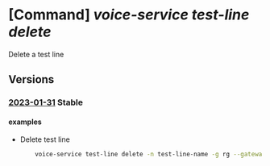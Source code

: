 # [Command] _voice-service test-line delete_

Delete a test line

## Versions

### [2023-01-31](/Resources/mgmt-plane/L3N1YnNjcmlwdGlvbnMve30vcmVzb3VyY2Vncm91cHMve30vcHJvdmlkZXJzL21pY3Jvc29mdC52b2ljZXNlcnZpY2VzL2NvbW11bmljYXRpb25zZ2F0ZXdheXMve30vdGVzdGxpbmVzL3t9/2023-01-31.xml) **Stable**

<!-- mgmt-plane /subscriptions/{}/resourcegroups/{}/providers/microsoft.voiceservices/communicationsgateways/{}/testlines/{} 2023-01-31 -->

#### examples

- Delete test line
    ```bash
        voice-service test-line delete -n test-line-name -g rg --gateway-name gateway-name -y
    ```
